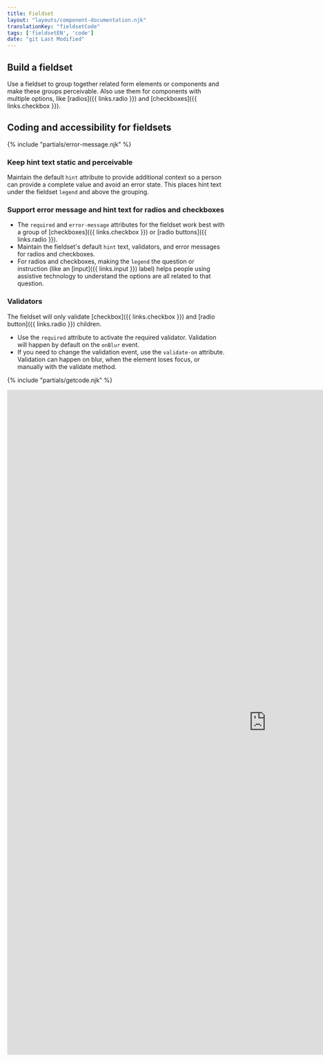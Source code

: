 ```yaml
---
title: Fieldset
layout: "layouts/component-documentation.njk"
translationKey: "fieldsetCode"
tags: ['fieldsetEN', 'code']
date: "git Last Modified"
---
```


## Build a fieldset

Use a fieldset to group together related form elements or components and make these groups perceivable. Also use them for components with multiple options, like [radios]({{ links.radio }}) and [checkboxes]({{ links.checkbox }}).

## Coding and accessibility for fieldsets

{% include "partials/error-message.njk" %}

### Keep hint text static and perceivable

Maintain the default `hint` attribute to provide additional context so a person can provide a complete value and avoid an error state. This places hint text under the fieldset `legend` and above the grouping.

### Support error message and hint text for radios and checkboxes

- The `required` and `error-message` attributes for the fieldset work best with a group of [checkboxes]({{ links.checkbox }}) or [radio buttons]({{ links.radio }}).
- Maintain the fieldset's default `hint` text, validators, and error messages for radios and checkboxes.
- For radios and checkboxes, making the `legend` the question or instruction (like an [input]({{ links.input }}) label) helps people using assistive technology to understand the options are all related to that question.

### Validators

The fieldset will only validate [checkbox]({{ links.checkbox }}) and [radio button]({{ links.radio }}) children.

- Use the `required` attribute to activate  the required validator. Validation will happen by default on the `onBlur` event.
- If you need to change the validation event, use the `validate-on` attribute. Validation can happen on blur, when the element loses focus, or manually with the validate method.

{% include "partials/getcode.njk" %}

<iframe
  title="Overview of gcds-fieldset properties and events."
  src="https://cds-snc.github.io/gcds-components/iframe.html?viewMode=docs&singleStory=true&id=components-fieldset--default"
  width="1200"
  height="1540"
  style="display: block; margin: 0 auto;"
  frameBorder="0"
></iframe>
